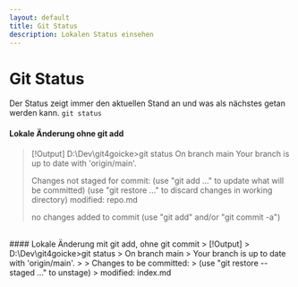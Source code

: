```yaml
---
layout: default
title: Git Status
description: Lokalen Status einsehen
---
```

# Git Status
Der Status zeigt immer den aktuellen Stand an und was als nächstes getan werden kann.
`git status`
<br>
#### Lokale Änderung ohne git add
> [!Output]
> D:\Dev\git4goicke>git status
> On branch main
>Your branch is up to date with 'origin/main'.
>
>Changes not staged for commit:
>  (use "git add <file>..." to update what will be committed)
>  (use "git restore <file>..." to discard changes in working directory)
>        modified:   repo.md
>
> no changes added to commit (use "git add" and/or "git commit -a")
<br>
#### Lokale Änderung mit git add, ohne git commit
> [!Output]
> D:\Dev\git4goicke>git status
> On branch main
> Your branch is up to date with 'origin/main'.
>
> Changes to be committed:
>  (use "git restore --staged <file>..." to unstage)
>        modified:   index.md
